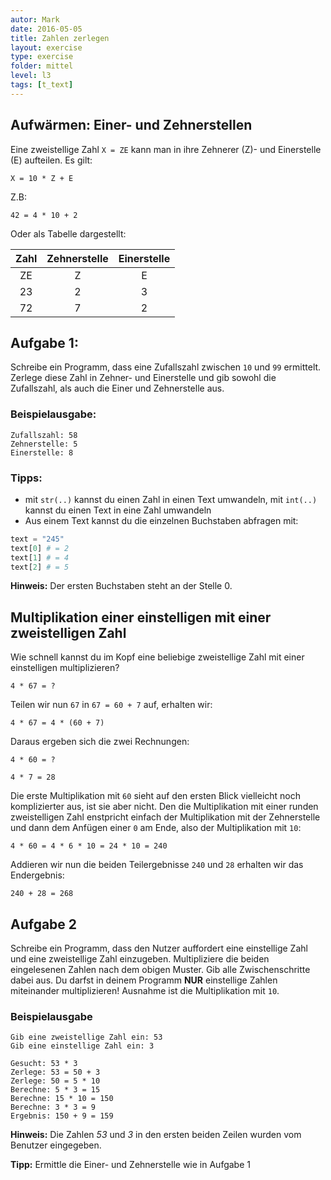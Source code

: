 ```yaml
---
autor: Mark  
date: 2016-05-05
title: Zahlen zerlegen
layout: exercise
type: exercise
folder: mittel
level: l3
tags: [t_text]
---
```


## Aufwärmen: Einer- und Zehnerstellen

Eine zweistellige Zahl `X = ZE` kann man in ihre Zehnerer (Z)- und Einerstelle (E) aufteilen. Es gilt:

```text
X = 10 * Z + E
```

Z.B:

```text
42 = 4 * 10 + 2
```

Oder als Tabelle dargestellt:

| Zahl | Zehnerstelle | Einerstelle |
|:----:|:------------:|:-----------:|
| ZE   |      Z       |      E      |
| 23   |      2       |      3      |
| 72   |      7       |      2      |

## Aufgabe 1:

Schreibe ein Programm, dass eine Zufallszahl zwischen `10` und `99` ermittelt.
Zerlege diese Zahl in Zehner- und Einerstelle und gib sowohl die Zufallszahl, als auch die Einer und Zehnerstelle aus.

### Beispielausgabe:

```text
Zufallszahl: 58
Zehnerstelle: 5
Einerstelle: 8
```

### Tipps:

- mit `str(..)` kannst du einen Zahl in einen Text umwandeln, mit `int(..)` kannst du einen Text in eine Zahl umwandeln
- Aus einem Text kannst du die einzelnen Buchstaben abfragen mit:

```python
text = "245"
text[0] # = 2
text[1] # = 4
text[2] # = 5
```

**Hinweis:** Der ersten Buchstaben steht an der Stelle 0.

## Multiplikation einer einstelligen mit einer zweistelligen Zahl

Wie schnell kannst du im Kopf eine beliebige zweistellige Zahl mit einer einstelligen multiplizieren?

```text
4 * 67 = ?
```

Teilen wir nun `67` in `67 = 60 + 7` auf, erhalten wir:

```text
4 * 67 = 4 * (60 + 7)
```

Daraus ergeben sich die zwei Rechnungen:  

```text
4 * 60 = ?

4 * 7 = 28
```

Die erste Multiplikation mit `60` sieht auf den ersten Blick vielleicht noch komplizierter aus,
ist sie aber nicht. Den die Multiplikation mit einer runden zweistelligen Zahl enstpricht einfach der Multiplikation mit der Zehnerstelle und dann dem Anfügen einer `0` am Ende,
also der Multiplikation mit `10`:

```text
4 * 60 = 4 * 6 * 10 = 24 * 10 = 240
```

Addieren wir nun die beiden Teilergebnisse `240` und `28` erhalten wir das Endergebnis:

```text
240 + 28 = 268
```

## Aufgabe 2

Schreibe ein Programm, dass den Nutzer auffordert eine einstellige Zahl und eine zweistellige Zahl einzugeben.
Multipliziere die beiden eingelesenen Zahlen nach dem obigen Muster.
Gib alle Zwischenschritte dabei aus. Du darfst in deinem Programm **NUR** einstellige Zahlen  miteinander multiplizieren! Ausnahme ist die Multiplikation mit `10`.

### Beispielausgabe

```text
Gib eine zweistellige Zahl ein: 53
Gib eine einstellige Zahl ein: 3

Gesucht: 53 * 3
Zerlege: 53 = 50 + 3
Zerlege: 50 = 5 * 10
Berechne: 5 * 3 = 15
Berechne: 15 * 10 = 150
Berechne: 3 * 3 = 9
Ergebnis: 150 + 9 = 159  
```

**Hinweis:** Die Zahlen _53_ und _3_ in den ersten beiden Zeilen wurden vom Benutzer eingegeben.

**Tipp:** Ermittle die Einer- und Zehnerstelle wie in Aufgabe 1
